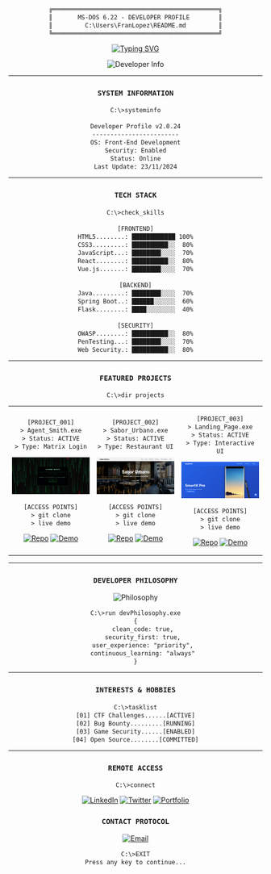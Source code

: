 <div align="center">

```
╔══════════════════════════════════════════════╗
║       MS-DOS 6.22 - DEVELOPER PROFILE        ║
║         C:\Users\FranLopez\README.md         ║
╚══════════════════════════════════════════════╝
```

[![Typing SVG](https://readme-typing-svg.herokuapp.com?font=DOS&size=30&duration=3000&pause=1000&color=00FF00&center=true&vCenter=true&repeat=false&width=435&lines=LOADING+PROFILE...;ACCESS+GRANTED)](https://git.io/typing-svg)

<img src="https://readme-typing-svg.herokuapp.com?font=DOS&duration=2000&pause=1000&color=00FF00&center=true&vCenter=true&repeat=false&width=435&lines=C:\>dir+developer_info;>>+NAME:+Francisco+L%C3%B3pez;>>+ROLE:+Front-End+Developer;>>+LEVEL:+Security+Tech" alt="Developer Info"/>

---
### `SYSTEM INFORMATION`

```
C:\>systeminfo

Developer Profile v2.0.24
------------------------
OS: Front-End Development
Security: Enabled
Status: Online
Last Update: 23/11/2024
```

---
### `TECH STACK`

```
C:\>check_skills

[FRONTEND]
HTML5........: ████████████ 100%
CSS3.........: ██████████░░  80%
JavaScript...: ████████░░░░  70%
React........: ██████████░░  80%
Vue.js.......: ████████░░░░  70%

[BACKEND]
Java.........: ████████░░░░  70%
Spring Boot..: ██████░░░░░░  60%
Flask........: ████░░░░░░░░  40%

[SECURITY]
OWASP........: ██████████░░  80%
PenTesting...: ████████░░░░  70%
Web Security.: ██████████░░  80%
```

---
### `FEATURED PROJECTS`

```
C:\>dir projects
```

<table>
<tr>
<td width="33%" align="center">

```
[PROJECT_001]
> Agent_Smith.exe
> Status: ACTIVE
> Type: Matrix Login
```
<img src="./assets/Agent_Smith.png" width="100%" alt="Agent Smith"/>

```
[ACCESS POINTS]
> git clone
> live demo
```
[![Repo](https://img.shields.io/badge/Repositorio-%2300ff00?style=for-the-badge&logo=github&logoColor=black)](https://github.com/FranJavacisco/Agent_Smith)
[![Demo](https://img.shields.io/badge/Demo-%2300ff00?style=for-the-badge&logo=firefox&logoColor=black)](https://franjavacisco.github.io/Agent_Smith/)

</td>
<td width="33%" align="center">

```
[PROJECT_002]
> Sabor_Urbano.exe
> Status: ACTIVE
> Type: Restaurant UI
```
<img src="./assets/Sabor_Urbano.png" width="100%" alt="Sabor Urbano"/>

```
[ACCESS POINTS]
> git clone
> live demo
```
[![Repo](https://img.shields.io/badge/Repositorio-%2300ff00?style=for-the-badge&logo=github&logoColor=black)](https://github.com/FranJavacisco/Sabor_Urbano)
[![Demo](https://img.shields.io/badge/Demo-%2300ff00?style=for-the-badge&logo=firefox&logoColor=black)](https://franjavacisco.github.io/Sabor_Urbano/)

</td>
<td width="33%" align="center">

```
[PROJECT_003]
> Landing_Page.exe
> Status: ACTIVE
> Type: Interactive UI
```
<img src="./assets/Landing_Page.png" width="100%" alt="Landing Page"/>

```
[ACCESS POINTS]
> git clone
> live demo
```
[![Repo](https://img.shields.io/badge/Repositorio-%2300ff00?style=for-the-badge&logo=github&logoColor=black)](https://github.com/usuario/Landing_Page)
[![Demo](https://img.shields.io/badge/Demo-%2300ff00?style=for-the-badge&logo=firefox&logoColor=black)](https://franjavacisco.github.io/Landing_Page/)

</td>
</tr>
</table>

---
### `DEVELOPER PHILOSOPHY`

<img src="https://readme-typing-svg.herokuapp.com?font=DOS&duration=3000&pause=1000&color=00FF00&center=true&vCenter=true&width=435&height=80&lines=C:\>type+philosophy.txt;La+seguridad+no+es+solo+una+capa+m%C3%A1s%2C;es+el+fundamento+de+una+experiencia;de+usuario+excepcional" alt="Philosophy"/>

```
C:\>run devPhilosophy.exe
{
    clean_code: true,
    security_first: true,
    user_experience: "priority",
    continuous_learning: "always"
}
```

---
### `INTERESTS & HOBBIES`

```
C:\>tasklist
[01] CTF Challenges......[ACTIVE]
[02] Bug Bounty.........[RUNNING]
[03] Game Security......[ENABLED]
[04] Open Source........[COMMITTED]
```

---
### `REMOTE ACCESS`

```
C:\>connect
```

[![LinkedIn](https://img.shields.io/badge/LinkedIn-%2300ff00?style=for-the-badge&logo=linkedin&logoColor=black)](https://www.linkedin.com/in/francisco-lopez-cl/)
[![Twitter](https://img.shields.io/badge/Twitter-%2300ff00?style=for-the-badge&logo=twitter&logoColor=black)](TU_TWITTER)
[![Portfolio](https://img.shields.io/badge/Portfolio-%2300ff00?style=for-the-badge&logo=netlify&logoColor=black)](https://franjavacisco.github.io/mi_CV/)

### `CONTACT PROTOCOL`

[![Email](https://img.shields.io/badge/Email-%2300ff00?style=for-the-badge&logo=gmail&logoColor=black)](mailto:panchodev@gmail.com)

```
C:\>EXIT
Press any key to continue...
```

</div>